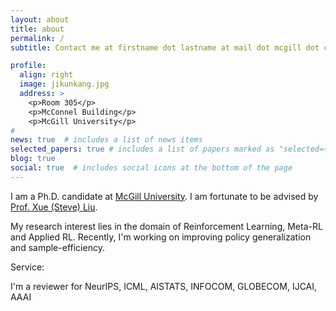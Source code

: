 ```yaml
---
layout: about
title: about
permalink: /
subtitle: Contact me at firstname dot lastname at mail dot mcgill dot ca

profile:
  align: right
  image: jikunkang.jpg
  address: >
    <p>Room 305</p>
    <p>McConnel Building</p>
    <p>McGill University</p>
# 
news: true  # includes a list of news items
selected_papers: true # includes a list of papers marked as "selected={true}"
blog: true
social: true  # includes social icons at the bottom of the page
---
```


<!-- Write your biography here. Tell the world about yourself. Link to your favorite [subreddit](http://reddit.com). You can put a picture in, too. The code is already in, just name your picture `prof_pic.jpg` and put it in the `img/` folder. -->

I am a Ph.D. candidate at [McGill University](https://www.mcgill.ca/). I am fortunate to be advised by [Prof. Xue (Steve) Liu](https://www.cs.mcgill.ca/~xueliu/site/intro.html).

My research interest lies in the domain of Reinforcement Learning, Meta-RL and Applied RL. Recently, I'm working on improving policy generalization and sample-efficiency.

Service:

I'm a reviewer for NeurIPS, ICML, AISTATS, INFOCOM, GLOBECOM, IJCAI, AAAI

<!-- Put your address / P.O. box / other info right below your picture. You can also disable any these elements by editing `profile` property of the YAML header of your `_pages/about.md`. Edit `_bibliography/papers.bib` and Jekyll will render your [publications page](/al-folio/publications/) automatically.

Link to your social media connections, too. This theme is set up to use [Font Awesome icons](http://fortawesome.github.io/Font-Awesome/) and [Academicons](https://jpswalsh.github.io/academicons/), like the ones below. Add your Facebook, Twitter, LinkedIn, Google Scholar, or just disable all of them. -->
